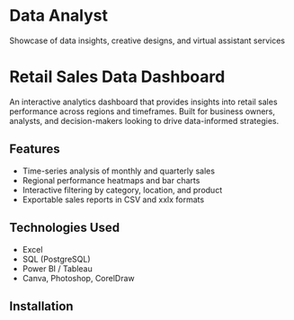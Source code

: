# Data Analyst
Showcase of data insights, creative designs, and virtual assistant services

# Retail Sales Data Dashboard

An interactive analytics dashboard that provides insights into retail sales performance across regions and timeframes. Built for business owners, analysts, and decision-makers looking to drive data-informed strategies.

## Features

- Time-series analysis of monthly and quarterly sales
- Regional performance heatmaps and bar charts
- Interactive filtering by category, location, and product
- Exportable sales reports in CSV and xxlx formats

## Technologies Used

- Excel
- SQL (PostgreSQL)
- Power BI / Tableau
- Canva, Photoshop, CorelDraw

## Installation
